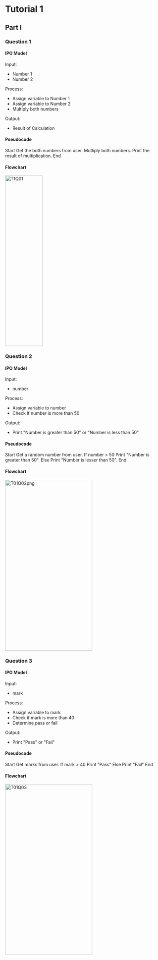 # Tutorial 1
## Part I

### Question 1
#### IPO Model
Input:
- Number 1
- Number 2
  
Process:
- Assign variable to Number 1
- Assign variable to Number 2
- Multiply both numbers

Output:
- Result of Calculation

#### Pseudocode
Start
Get the both numbers from user.
Mutliply both numbers.
Print the result of multiplication.
End

#### Flowchart
<img width="121" height="551" alt="T1Q01" src="https://github.com/user-attachments/assets/7387265a-414b-47d8-9652-ea60268b3a17" />

### Question 2
#### IPO Model
Input:
- number

Process:
- Assign variable to number
- Check if number is more than 50

Output:
- Print "Number is greater than 50" or "Number is less than 50"

#### Pseudocode
Start
  Get a random number from user.
  If number > 50
    Print "Number is greater than 50".
  Else
    Print "Number is lesser than 50".
End

#### Flowchart
<img width="281" height="551" alt="T01Q02png" src="https://github.com/user-attachments/assets/5c30e7b4-1a7e-4be4-9c36-b917871d6d27" />

### Question 3
#### IPO Model
Input:
- mark

Process:
- Assign variable to mark
- Check if mark is more than 40
- Determine pass or fail

Output:
- Print "Pass" or "Fail"

#### Pseudocode
Start
  Get marks from user.
  If mark > 40
    Print "Pass"
  Else
    Print "Fail"
End

#### Flowchart
<img width="281" height="551" alt="T01Q03" src="https://github.com/user-attachments/assets/35f61d7f-866b-4db9-9b9a-ec4661f970b1" />

